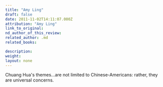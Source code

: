 ```yaml
---
title: "Amy Ling"
draft: false
date: 2011-11-02T14:11:07.000Z
attribution: "Amy Ling"
link_to_original:
nd_author_of_this_review:
related_author: .md
related_books:

description:
weight:
layout: none
---
```

Chuang Hua's themes...are not limited to Chinese-Americans: rather, they are universal concerns.

